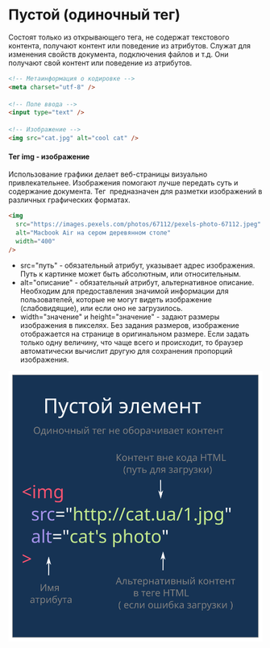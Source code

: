# Пустой (одиночный тег)

Состоят только из открывающего тега, не содержат текстового контента, получают
контент или поведение из атрибутов. Служат для изменения свойств документа,
подключения файлов и т.д. Они получают свой контент или поведение из атрибутов.

```html
<!-- Метаинформация о кодировке -->
<meta charset="utf-8" />

<!-- Поле ввода -->
<input type="text" />

<!-- Изображение -->
<img src="cat.jpg" alt="cool cat" />
```

#### Тег img - изображение

Использование графики делает веб-страницы визуально привлекательнее. Изображения
помогают лучше передать суть и содержание документа. Тег <img> предназначен для
разметки изображений в различных графических форматах.

```html
<img
  src="https://images.pexels.com/photos/67112/pexels-photo-67112.jpeg"
  alt="Macbook Air на сером деревянном столе"
  width="400"
/>
```
<!-- вывод кода в браузер -->


- src="путь" - обязательный атрибут, указывает адрес изображения. Путь к
  картинке может быть абсолютным, или относительным.
- alt="описание" - обязательный атрибут, альтернативное описание. Необходим для
  предоставления значимой информации для пользователей, которые не могут видеть
  изображение (слабовидящие), или если оно не загрузилось.
- width="значение" и height="значение" - задают размеры изображения в пикселях.
  Без задания размеров, изображение отображается на странице в оригинальном
  размере. Если задать только одну величину, что чаще всего и происходит, то
  браузер автоматически вычислит другую для сохранения пропорций изображения.

![пустой (одиночный) тег](./code/html-0-4/tag-single.svg)

